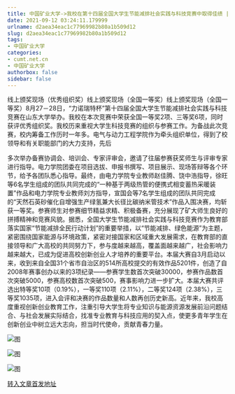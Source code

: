 ```yaml
---
title: 中国矿业大学->我校在第十四届全国大学生节能减排社会实践与科技竞赛中取得佳绩 | cumt.net.cn
date: 2021-09-12 03:24:11.179999
urlname: d2aea34eac1c77969982b80a1b509d12
slug: d2aea34eac1c77969982b80a1b509d12
tags: 
- 中国矿业大学
categories:
- cumt.net.cn
- 中国矿业大学
authorbox: false
sidebar: false
---
```

线上颁奖现场（优秀组织奖）线上颁奖现场（全国一等奖）线上颁奖现场（全国一等奖）8月27－28日，“力诺瑞特杯”第十四届全国大学生节能减排社会实践与科技竞赛在山东大学举办。我校在本次竞赛中荣获全国一等奖2项、三等奖6项，同时获评优秀组织奖。我校历来重视大学生科技竞赛的组织与参赛工作。为备战此次竞赛，校内筹备工作历时一年多。电气与动力工程学院作为牵头组织单位，得到了校领导和有关职能部门的大力支持，先后
<!--more-->
多次举办备赛协调会、培训会、专家评审会，邀请了往届参赛获奖师生与评审专家进行指导。电力学院团委在项目选拔、申报书撰写、项目展示、现场答辩等各个环节，给予各团队悉心指导。最终，由电力学院专业教师赵佳腾、饶中浩指导，徐旺等6名学生组成的团队共同完成的“一种基于两级热管的便携式相变蓄热采暖装置”作品和电力学院专业教师刘方指导，宣国会等7名学生组成的团队共同完成的“天然石英砂催化自增强生产绿氢兼大长径比碳纳米管技术”作品入围决赛，均斩获一等奖。参赛师生对参赛细节精益求精、积极备赛，充分展现了矿大师生良好的拼搏精神和竞赛风貌。据悉，全国大学生节能减排社会实践与科技竞赛作为教育部落实国家“节能减排全民行动计划”的重要举措，以“节能减排、绿色能源”为主题，紧密围绕国家能源与环境政策，紧密对接国家和区域重大发展需求，在教育部的直接领导和广大高校的共同努力下，参与度越来越高，覆盖面越来越广，社会影响力越来越大，已成为促进高校创新创业人才培养的重要平台。本届大赛自3月启动以来，收到来自全国31个省市自治区的514所高校提交的有效作品5201件，创造了自2008年赛事创办以来的3项纪录——参赛学生数首次突破30000，参赛作品数首次突破5000，参赛高校数首次突破500，赛事影响力进一步扩大。本届大赛共评选出特等奖10项（0.19%），一等奖110项（2.11%），二等奖124项（2.38%），三等奖1035项，进入会评和决赛的作品数量和人数再创历史新高。近年来，我校高度重视创新创业教育工作，注重引导大学生将专业知识与能源资源发展前沿问题结合、与社会发展实际结合，找准专业教育与科技应用的契入点，使更多青年学生在创新创业中树立远大志向，担当时代使命，贡献青春力量。

![图](http://xwzx.cumt.edu.cn/_upload/article/images/52/18/426d5f8e41e6aaca4f57aea5ccad/19116433-c8b4-44d9-a243-045438a89986.jpg)

![图](http://xwzx.cumt.edu.cn/_upload/article/images/52/18/426d5f8e41e6aaca4f57aea5ccad/59b8bd61-4698-48ed-8ecc-15d96794981c.jpg)

![图](http://xwzx.cumt.edu.cn/_upload/article/images/52/18/426d5f8e41e6aaca4f57aea5ccad/b72906c2-5211-464c-8a25-48dd8b18ee39.jpg)

[转入文章首发地址](http://xwzx.cumt.edu.cn/3e/d2/c523a605906/page.htm)